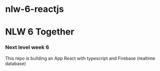 # nlw-6-reactjs
# NLW 6 Together

### Next level week 6

This repo is building an App React with typescript and Firebase (realtime database)



